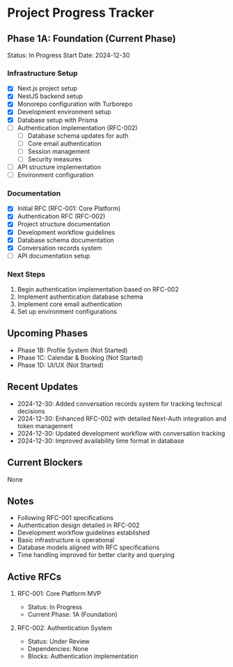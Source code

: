 # Project Progress Tracker

## Phase 1A: Foundation (Current Phase)
Status: In Progress
Start Date: 2024-12-30

### Infrastructure Setup
- [x] Next.js project setup
- [x] NestJS backend setup
- [x] Monorepo configuration with Turborepo
- [x] Development environment setup
- [x] Database setup with Prisma
- [ ] Authentication implementation (RFC-002)
  - [ ] Database schema updates for auth
  - [ ] Core email authentication
  - [ ] Session management
  - [ ] Security measures
- [ ] API structure implementation
- [ ] Environment configuration

### Documentation
- [x] Initial RFC (RFC-001: Core Platform)
- [x] Authentication RFC (RFC-002)
- [x] Project structure documentation
- [x] Development workflow guidelines
- [x] Database schema documentation
- [x] Conversation records system
- [ ] API documentation setup

### Next Steps
1. Begin authentication implementation based on RFC-002
2. Implement authentication database schema
3. Implement core email authentication
4. Set up environment configurations

## Upcoming Phases
- Phase 1B: Profile System (Not Started)
- Phase 1C: Calendar & Booking (Not Started)
- Phase 1D: UI/UX (Not Started)

## Recent Updates
- 2024-12-30: Added conversation records system for tracking technical decisions
- 2024-12-30: Enhanced RFC-002 with detailed Next-Auth integration and token management
- 2024-12-30: Updated development workflow with conversation tracking
- 2024-12-30: Improved availability time format in database

## Current Blockers
None

## Notes
- Following RFC-001 specifications
- Authentication design detailed in RFC-002
- Development workflow guidelines established
- Basic infrastructure is operational
- Database models aligned with RFC specifications
- Time handling improved for better clarity and querying

## Active RFCs
1. RFC-001: Core Platform MVP
   - Status: In Progress
   - Current Phase: 1A (Foundation)
   
2. RFC-002: Authentication System
   - Status: Under Review
   - Dependencies: None
   - Blocks: Authentication implementation 